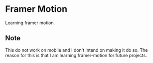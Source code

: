 # Framer Motion
Learning framer motion.

## Note
This do not work on mobile and I don't intend on making it do so. 
The reason for this is that I am learning framer-motion for future projects.